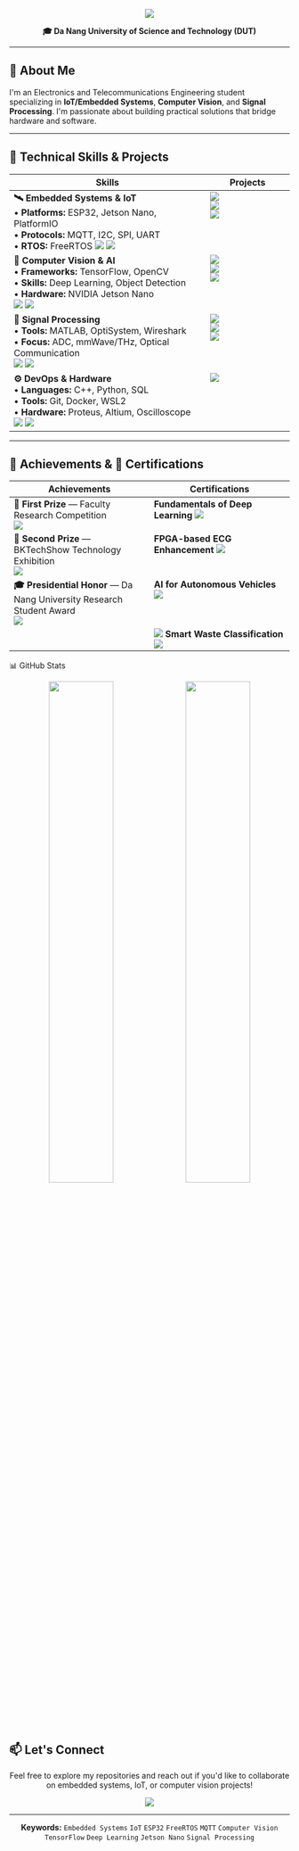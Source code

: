 <p align="center">
  <img src="https://readme-typing-svg.herokuapp.com/?font=Righteous&size=35&center=true&vCenter=true&width=600&height=70&duration=4000&lines=Hi+There!+👋;I'm+Ba+Thanh;Electronics+Engineering" />
</p>
<p align="center">
  <b>🎓 Da Nang University of Science and Technology (DUT)</b>
</p>

---

## 🎯 About Me

I'm an Electronics and Telecommunications Engineering student specializing in **IoT/Embedded Systems**, **Computer Vision**, and **Signal Processing**. I'm passionate about building practical solutions that bridge hardware and software.

---
<h2>💼 Technical Skills & Projects</h2>

<table>
  <thead>
    <tr>
      <th width="70%">Skills</th>
      <th width="30%">Projects</th>
    </tr>
  </thead>
  <tbody>
    <!-- IoT / Embedded -->
    <tr>
      <td valign="top">
        <b>🛰️ Embedded Systems & IoT</b><br/>
        • <b>Platforms:</b> ESP32, Jetson Nano, PlatformIO<br/>
        • <b>Protocols:</b> MQTT, I2C, SPI, UART<br/>
        • <b>RTOS:</b> FreeRTOS
        <img src="https://img.shields.io/badge/ESP32-E7352C?style=flat-square&logo=espressif&logoColor=white"/>
        <img src="https://img.shields.io/badge/PlatformIO-FF6600?style=flat-square&logo=platformio&logoColor=white"/>
      </td>
      <td valign="top">
        <a href="https://github.com/bathanh0309/FreeAqua-RTOS">
          <img src="https://img.shields.io/badge/FreeAqua--RTOS-00C7B7?style=for-the-badge&logo=hackaday&logoColor=white"/><br/>
        </a>
        <a href="https://github.com/bathanh0309/PBL3_Smart_Parking">
          <img src="https://img.shields.io/badge/Smart_Parking-4285F4?style=for-the-badge&logo=googlemaps&logoColor=white"/><br/>
        </a>
        <a href="https://github.com/bathanh0309/IoT-HomeHub">
          <img src="https://img.shields.io/badge/HomeHub-FF6F00?style=for-the-badge&logo=homeassistant&logoColor=white"/>
        </a>
      </td>
    </tr>
    <!-- CV / AI -->
    <tr>
      <td valign="top">
        <b>🧠 Computer Vision & AI</b><br/>
        • <b>Frameworks:</b> TensorFlow, OpenCV<br/>
        • <b>Skills:</b> Deep Learning, Object Detection<br/>
        • <b>Hardware:</b> NVIDIA Jetson Nano<br/>
        <img src="https://img.shields.io/badge/TensorFlow-FF6F00?style=flat-square&logo=tensorflow&logoColor=white"/>
        <img src="https://img.shields.io/badge/OpenCV-5C3EE8?style=flat-square&logo=opencv&logoColor=white"/>
      </td>
      <td valign="top">
        <a href="https://github.com/bathanh0309/DeepLearning">
          <img src="https://img.shields.io/badge/DeepLearning-FF6F00?style=for-the-badge&logo=tensorflow&logoColor=white"/><br/>
        </a>
        <a href="https://github.com/bathanh0309/MachineLearning">
          <img src="https://img.shields.io/badge/MachineLearning-0078D7?style=for-the-badge&logo=scikit-learn&logoColor=white"/><br/>
        </a>
        <a href="https://github.com/bathanh0309/DeepLearning">
          <img src="https://img.shields.io/badge/CIFAR100_3x3_vs_9x9-1f6feb?style=for-the-badge&logo=googlecharts&logoColor=white"/>
        </a>
      </td>
    </tr>
    <!-- Signal -->
    <tr>
      <td valign="top">
        <b>📡 Signal Processing</b><br/>
        • <b>Tools:</b> MATLAB, OptiSystem, Wireshark<br/>
        • <b>Focus:</b> ADC, mmWave/THz, Optical Communication<br/>
        <img src="https://img.shields.io/badge/MATLAB-FF8C00?style=flat-square&logo=mathworks&logoColor=white"/>
        <img src="https://img.shields.io/badge/OptiSystem-005BAC?style=flat-square"/>
      </td>
      <td valign="top">
        <a href="https://github.com/bathanh0309/SimuADC">
          <img src="https://img.shields.io/badge/SimuADC-FF8C00?style=for-the-badge&logo=mathworks&logoColor=white"/><br/>
        </a>
        <a href="https://github.com/bathanh0309/mmWave-THz">
          <img src="https://img.shields.io/badge/mmWave--THz-6A1B9A?style=for-the-badge&logo=probot&logoColor=white"/><br/>
        </a>
        <a href="https://github.com/bathanh0309/Optisystem">
          <img src="https://img.shields.io/badge/OptiSystem-005BAC?style=for-the-badge&logo=photon&logoColor=white"/>
        </a>
      </td>
    </tr>
    <!-- DevOps / HW -->
    <tr>
      <td valign="top">
        <b>⚙️ DevOps & Hardware</b><br/>
        • <b>Languages:</b> C++, Python, SQL<br/>
        • <b>Tools:</b> Git, Docker, WSL2<br/>
        • <b>Hardware:</b> Proteus, Altium, Oscilloscope<br/>
        <img src="https://img.shields.io/badge/Docker-2496ED?style=flat-square&logo=docker&logoColor=white"/>
        <img src="https://img.shields.io/badge/Git-F05032?style=flat-square&logo=git&logoColor=white"/>
      </td>
      <td valign="top">
        <a href="https://github.com/bathanh0309/Amplifier-OTL">
          <img src="https://img.shields.io/badge/Amplifier--OTL-1E5083?style=for-the-badge&logo=circuitverse&logoColor=white"/><br/>
        </a>
      </td>
    </tr>
  </tbody>
</table>

---

<h2>🏅 Achievements & 📜 Certifications</h2>

<table>
  <thead>
    <tr>
      <th width="50%">Achievements</th>
      <th width="50%">Certifications</th>
    </tr>
  </thead>
  <tbody>
    <tr>
      <td valign="top">
        <b>🥇 First Prize</b> — Faculty Research Competition<br/>
        <a href="https://drive.google.com/file/d/1iI_mmLu6SrupykpjnciBaJUs4rW604Rp/view">
          <img src="https://img.shields.io/badge/Certificate-FFD700?style=for-the-badge&logo=googledrive&logoColor=white"/>
        </a>
      </td>
      <td valign="top">
        <b>Fundamentals of Deep Learning</b>
        <a href="https://drive.google.com/file/d/1IS7MKVRLEAUrxG3UAmzJelLf3vWU4Bb1/view">
          <img src="https://img.shields.io/badge/View-76B900?style=for-the-badge&logo=googledrive&logoColor=white"/>
        </a>
      </td>
    </tr>
    <tr>
      <td valign="top">
        <b>🥈 Second Prize</b> — BKTechShow Technology Exhibition<br/>
        <a href="https://drive.google.com/file/d/1Nn8-F5u36uuBbKG1-ddfdwV_-vlJIkSc/view">
          <img src="https://img.shields.io/badge/Certificate-C0C0C0?style=for-the-badge&logo=googledrive&logoColor=white"/>
        </a>
      </td>
      <td valign="top">
        <b>FPGA-based ECG Enhancement</b>
        <a href="https://drive.google.com/file/d/1GZvRcehhXUOCUiw5jLp3gS9lZ-kPk8T2/view">
          <img src="https://img.shields.io/badge/View-FF6B6B?style=for-the-badge&logo=googledrive&logoColor=white"/>
        </a>
      </td>
    </tr>
    <tr>
      <td valign="top">
        <b>🎓 Presidential Honor</b> — Da Nang University Research Student Award <br/>
        <a href="https://drive.google.com/file/d/1tr2x93TwjTtUAfHl8ggOcIgXE5LCZisv/view">
          <img src="https://img.shields.io/badge/Certificate-4285F4?style=for-the-badge&logo=googledrive&logoColor=white"/>
        </a>
      </td>
      <td valign="top">
       <b>AI for Autonomous Vehicles</b>
        <a href="https://drive.google.com/file/d/1NluBnhDf06USY6wm1r2R16zXldbwUppn/view">
          <img src="https://img.shields.io/badge/View-0A84FF?style=for-the-badge&logo=googledrive&logoColor=white"/>
        </a>
      </td>
    </tr>
    <tr>
      <td valign="top">
        <!-- trống để cân hàng cuối -->
        &nbsp;
      </td>
      <td valign="top">
        <img src="https://img.shields.io/badge/Startup-4CAF50?style=flat-square&logo=rocket&logoColor=white"/> <b>Smart Waste Classification</b>
        <a href="https://drive.google.com/file/d/16xMIXrvLCCrfZcEmQYMUcUV3Awe2gYDk/view">
          <img src="https://img.shields.io/badge/View-4CAF50?style=for-the-badge&logo=googledrive&logoColor=white"/>
        </a>
      </td>
    </tr>

  </tbody>
</table>



📊 GitHub Stats
<p align="center">
  <img width="48%" src="https://github-readme-stats.vercel.app/api?username=bathanh0309&show_icons=true&theme=tokyonight&hide_border=true" />
  <img width="48%" src="https://github-readme-streak-stats.herokuapp.com/?user=bathanh0309&theme=tokyonight&hide_border=true" />
</p>



## 📫 Let's Connect

<p align="center">
  Feel free to explore my repositories and reach out if you'd like to collaborate on embedded systems, IoT, or computer vision projects!
</p>

<p align="center">
  <img src="https://komarev.com/ghpvc/?username=bathanh0309&color=blueviolet&style=flat-square&label=Profile+Views" />
</p>

---

<p align="center">
  <b>Keywords:</b> <code>Embedded Systems</code> <code>IoT</code> <code>ESP32</code> <code>FreeRTOS</code> <code>MQTT</code> <code>Computer Vision</code> <code>TensorFlow</code> <code>Deep Learning</code> <code>Jetson Nano</code> <code>Signal Processing</code>
</p>
